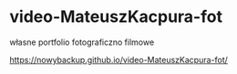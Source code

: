 # video-MateuszKacpura-fot
własne portfolio fotograficzno filmowe

https://nowybackup.github.io/video-MateuszKacpura-fot/
